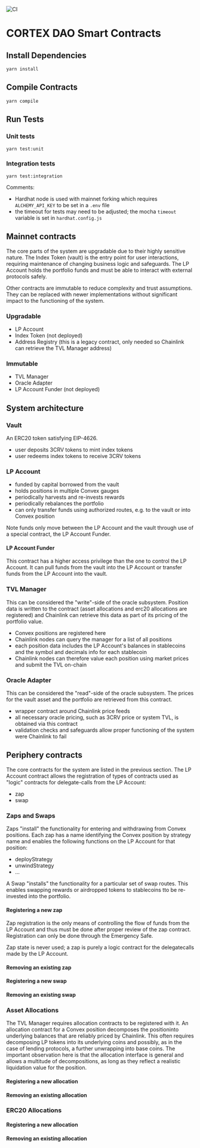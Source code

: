 ![CI](https://github.com/apy-finance/apy-core/workflows/CI/badge.svg?branch=develop)

# CORTEX DAO Smart Contracts

## Install Dependencies

`yarn install`

## Compile Contracts

`yarn compile`

## Run Tests

### Unit tests

`yarn test:unit`

### Integration tests

`yarn test:integration`

Comments:

- Hardhat node is used with mainnet forking which requires `ALCHEMY_API_KEY` to be set in a `.env` file
- the timeout for tests may need to be adjusted; the mocha `timeout` variable is set in `hardhat.config.js`

## Mainnet contracts

The core parts of the system are upgradable due to their highly sensitive nature. The Index Token (vault)
is the entry point for user interactions, requiring maintenance of changing business logic and safeguards. The LP Account holds the portfolio funds and must be able to interact with external protocols safely.

Other contracts are immutable to reduce complexity and trust assumptions. They can be replaced with newer implementations without significant impact to the functioning of the system.

### Upgradable

- LP Account
- Index Token (not deployed)
- Address Registry (this is a legacy contract, only needed so Chainlink can retrieve the TVL Manager address)

### Immutable

- TVL Manager
- Oracle Adapter
- LP Account Funder (not deployed)

## System architecture

### Vault

An ERC20 token satisfying EIP-4626.

- user deposits 3CRV tokens to mint index tokens
- user redeems index tokens to receive 3CRV tokens

### LP Account

- funded by capital borrowed from the vault
- holds positions in multiple Convex gauges
- periodically harvests and re-invests rewards
- periodically rebalances the portfolio
- can only transfer funds using authorized routes, e.g. to the vault or into Convex position

Note funds only move between the LP Account and the vault through use of a special contract, the LP Account Funder.

#### LP Account Funder

This contract has a higher access privilege than the one to control the LP Account. It can pull funds from the vault into the LP Account or transfer funds from the LP Account into the vault.

### TVL Manager

This can be considered the "write"-side of the oracle subsystem. Position data is written to the contract (asset allocations and erc20 allocations are registered) and Chainlink can retrieve this data as part of its pricing of the portfolio value.

- Convex positions are registered here
- Chainlink nodes can query the manager for a list of all positions
- each position data includes the LP Account's balances in stablecoins
  and the symbol and decimals info for each stablecoin
- Chainlink nodes can therefore value each position using market prices
  and submit the TVL on-chain

### Oracle Adapter

This can be considered the "read"-side of the oracle subsystem. The prices for the vault asset and the portfolio are retrieved from this contract.

- wrapper contract around Chainlink price feeds
- all necessary oracle pricing, such as 3CRV price or system TVL, is obtained via this contract
- validation checks and safeguards allow proper functioning of the system were Chainlink to fail

## Periphery contracts

The core contracts for the system are listed in the previous section. The LP Account contract allows the registration of types of contracts used as "logic" contracts for delegate-calls from the LP Account:

- zap
- swap

### Zaps and Swaps

Zaps "install" the functionality for entering and withdrawing from Convex positions. Each zap has a name identifying the Convex position by strategy name and enables the following functions on the LP Account for that position:

- deployStrategy
- unwindStrategy
- ...

A Swap "installs" the functionality for a particular set of swap routes. This enables swapping rewards or airdropped tokens to stablecoins tto be re-invested into the portfolio.

#### Registering a new zap

Zap registration is the only means of controlling the flow of funds from the LP Account and thus must be done after proper review of the zap contract. Registration can only be done through the Emergency Safe.

Zap state is never used; a zap is purely a logic contract for the delegatecalls made by the LP Account.

#### Removing an existing zap

#### Registering a new swap

#### Removing an existing swap

### Asset Allocations

The TVL Manager requires allocation contracts to be registered with it. An allocation contract for a Convex position decomposes the positioninto underlying balances that are reliably priced by Chainlink. This often requires decomposing LP tokens into its underlying coins and possibly, as in the case of lending protocols, a further unwrapping into base coins. The important observation here is that the allocation interface is general and allows a multitude of decompositions, as long as they reflect a realistic liquidation value for the position.

#### Registering a new allocation

#### Removing an existing allocation

### ERC20 Allocations

#### Registering a new allocation

#### Removing an existing allocation
